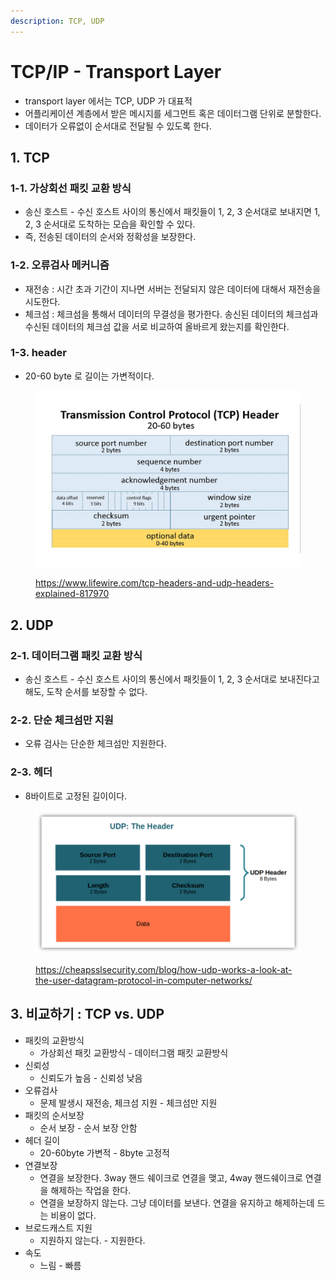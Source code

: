 ```yaml
---
description: TCP, UDP
---
```


# TCP/IP - Transport Layer

* transport layer 에서는 TCP, UDP 가 대표적
* 어플리케이션 계층에서 받은 메시지를 세그먼트 혹은 데이터그램 단위로 분할한다.&#x20;
* 데이터가 오류없이 순서대로 전달될 수 있도록 한다. &#x20;

## 1. TCP&#x20;

### 1-1. 가상회선 패킷 교환 방식

* 송신 호스트 - 수신 호스트 사이의 통신에서 패킷들이 1, 2, 3 순서대로 보내지면 1, 2, 3 순서대로 도착하는 모습을 확인할 수 있다.&#x20;
* 즉, 전송된 데이터의 순서와 정확성을 보장한다. &#x20;

### 1-2. 오류검사 메커니즘&#x20;

* 재전송 : 시간 초과 기간이 지나면 서버는 전달되지 않은 데이터에 대해서 재전송을 시도한다.&#x20;
* 체크섬 : 체크섬을 통해서 데이터의 무결성을 평가한다. 송신된 데이터의 체크섬과 수신된 데이터의 체크섬 값을 서로 비교하여 올바르게 왔는지를 확인한다.&#x20;

### 1-3. header&#x20;

* 20-60 byte 로 길이는 가변적이다.&#x20;

<figure><img src="../../.gitbook/assets/image (12).png" alt=""><figcaption><p><a href="https://www.lifewire.com/tcp-headers-and-udp-headers-explained-817970">https://www.lifewire.com/tcp-headers-and-udp-headers-explained-817970</a></p></figcaption></figure>

## 2. UDP

### 2-1. 데이터그램 패킷 교환 방식&#x20;

* 송신 호스트 - 수신 호스트 사이의 통신에서 패킷들이 1, 2, 3 순서대로 보내진다고 해도, 도착 순서를 보장할 수 없다.&#x20;

### 2-2. 단순 체크섬만 지원&#x20;

* 오류 검사는 단순한 체크섬만 지원한다.&#x20;

### 2-3. 헤더

* 8바이트로 고정된 길이이다. &#x20;

<figure><img src="../../.gitbook/assets/image (7).png" alt=""><figcaption><p><a href="https://cheapsslsecurity.com/blog/how-udp-works-a-look-at-the-user-datagram-protocol-in-computer-networks/">https://cheapsslsecurity.com/blog/how-udp-works-a-look-at-the-user-datagram-protocol-in-computer-networks/</a></p></figcaption></figure>

## 3. 비교하기 : TCP vs. UDP&#x20;

* 패킷의 교환방식&#x20;
  * 가상회선 패킷 교환방식 - 데이터그램 패킷 교환방식&#x20;
* 신뢰성&#x20;
  * 신뢰도가 높음 - 신뢰성 낮음&#x20;
* 오류검사&#x20;
  * 문제 발생시 재전송, 체크섬 지원 - 체크섬만 지원&#x20;
* 패킷의 순서보장&#x20;
  * 순서 보장 - 순서 보장 안함&#x20;
* 헤더 길이&#x20;
  * 20-60byte 가변적 - 8byte 고정적&#x20;
* 연결보장&#x20;
  * 연결을 보장한다. 3way 핸드 쉐이크로 연결을 맺고, 4way 핸드쉐이크로 연결을 해제하는 작업을 한다.&#x20;
  * 연결을 보장하지 않는다. 그냥 데이터를 보낸다. 연결을 유지하고 해제하는데 드는 비용이 없다.&#x20;
* 브로드캐스트 지원&#x20;
  * 지원하지 않는다. - 지원한다.&#x20;
* 속도&#x20;
  * 느림 - 빠름&#x20;
